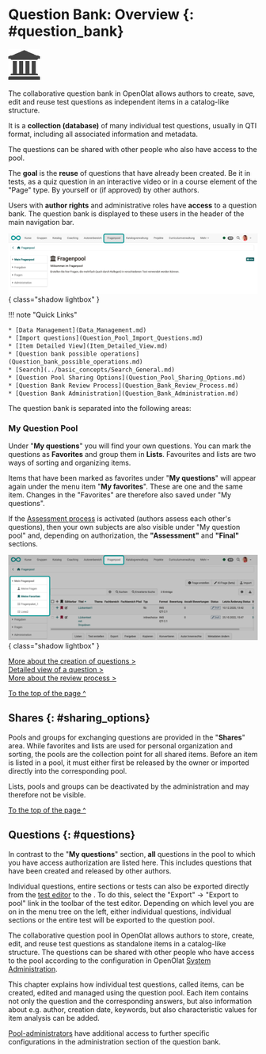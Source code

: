 # Question Bank: Overview {: #question_bank}

![](assets/repository.png)

The collaborative question bank in OpenOlat allows authors to create, save, edit and reuse test questions as independent items in a catalog-like structure.

It is a **collection (database)** of many individual test questions, usually in QTI format, including all associated information and metadata.

The questions can be shared with other people who also have access to the pool.

The **goal** is the **reuse** of questions that have already been created. Be it in tests, as a quiz question in an interactive video or in a course element of the "Page" type. By yourself or (if approved) by other authors.

Users with **author rights** and administrative roles have **access** to a question bank. The question bank is displayed to these users in the header of the main navigation bar.

![question_bank_navigation1_v1_de.png](assets/question_bank_navigation1_v1_de.png){ class="shadow lightbox" }


!!! note "Quick Links"

    * [Data Management](Data_Management.md)
    * [Import questions](Question_Pool_Import_Questions.md)
    * [Item Detailed View](Item_Detailed_View.md)
    * [Question bank possible operations](Question_bank_possible_operations.md)
    * [Search](../basic_concepts/Search_General.md)
    * [Question Pool Sharing Options](Question_Pool_Sharing_Options.md)
    * [Question Bank Review Process](Question_Bank_Review_Process.md)
    * [Question Bank Administration](Question_Bank_Administration.md)

The question bank is separated into the following areas:


### My Question Pool

Under "**My questions**" you will find your own questions. You can mark the questions as **Favorites** and group them in **Lists**. Favourites and lists are two ways of sorting and organizing items. 

Items that have been marked as favorites under "**My questions**" will appear again under the menu item "**My favorites**". These are one and the same item. Changes in the "Favorites" are therefore also saved under "My questions".

If the [Assessment process](Question_Bank_Review_Process.md) is activated (authors assess each other's questions), then your own subjects are also visible under "My question pool" and, depending on authorization, the **"Assessment"** and **"Final"** sections.

![question_bank_navigation_my_question_bank_v1_de.png](assets/question_bank_navigation_my_question_bank_v1_de.png){ class="shadow lightbox" }

[More about the creation of questions >](Data_Management.md)<br>
[Detailed view of a question >](Item_Detailed_View.md)<br>
[More about the review process >](Question_Bank_Review_Process.md)<br>

[To the top of the page ^](#question_bank)


## Shares {: #sharing_options}

Pools and groups for exchanging questions are provided in the "**Shares**" area. While favorites and lists are used for personal organization and sorting, the pools are the collection point for all shared items. Before an item is listed in a pool, it must either first be released by the owner or imported directly into the corresponding pool. 

Lists, pools and groups can be deactivated by the administration and may therefore not be visible. 

[To the top of the page ^](#question_bank)


## Questions {: #questions}

In contrast to the "**My questions**" section, **all** questions in the pool to which you have access authorization are listed here. This includes questions that have been created and released by other authors.





Individual questions, entire sections or tests can also be exported directly from the [test editor](../learningresources/Test_editor_QTI_2.1.md) to the . To do this, select the "Export" → "Export to pool" link in the toolbar of the test editor. Depending on which level you are on in the menu tree on the left, either individual questions, individual sections or the entire test will be exported to the question pool.

The collaborative question pool in OpenOlat allows authors to store, create, edit, and reuse test questions as standalone items in a catalog-like structure. The questions can be shared with other people who have access to the pool according to the configuration in OpenOlat [System Administration](../../manual_admin/administration/Customizing.md).

This chapter explains how individual test questions, called items, can be created, edited and managed using the question pool. Each item contains not only the question and the corresponding answers, but also information about e.g. author, creation date, keywords, but also characteristic values for item analysis can be added.

[Pool-administrators](Question_Bank_Administration.md) have additional access to further specific configurations in the administration section of the question bank.

